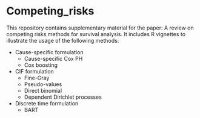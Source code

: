 # Competing_risks

This repository contains supplementary material for the paper: A review on competing risks methods for survival analysis.
It includes R vignettes to illustrate the usage of the following methods:

* Cause-specific formulation
  - Cause-specific Cox PH
  - Cox boosting
* CIF formulation
  - Fine-Gray
  - Pseudo-values
  - Direct binomial
  - Dependent Dirichlet processes
* Discrete time formulation
  - BART

